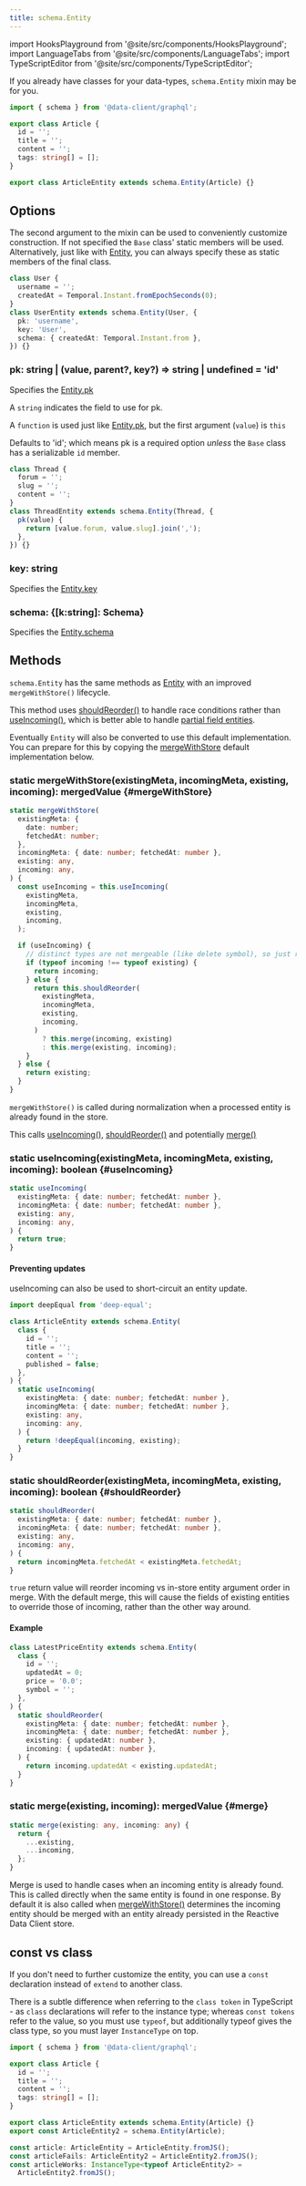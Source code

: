 ```yaml
---
title: schema.Entity
---
```


<head>
  <title>schema.Entity - Entity mixin</title>
  <meta name="docsearch:pagerank" content="10"/>
</head>

import HooksPlayground from '@site/src/components/HooksPlayground';
import LanguageTabs from '@site/src/components/LanguageTabs';
import TypeScriptEditor from '@site/src/components/TypeScriptEditor';

If you already have classes for your data-types, `schema.Entity` mixin may be for you.

<TypeScriptEditor>

```typescript {10}
import { schema } from '@data-client/graphql';

export class Article {
  id = '';
  title = '';
  content = '';
  tags: string[] = [];
}

export class ArticleEntity extends schema.Entity(Article) {}
```

</TypeScriptEditor>

## Options

The second argument to the mixin can be used to conveniently customize construction. If not specified the `Base`
class' static members will be used. Alternatively, just like with [Entity](./Entity.md), you can always specify
these as static members of the final class.

<TypeScriptEditor>

```typescript
class User {
  username = '';
  createdAt = Temporal.Instant.fromEpochSeconds(0);
}
class UserEntity extends schema.Entity(User, {
  pk: 'username',
  key: 'User',
  schema: { createdAt: Temporal.Instant.from },
}) {}
```

</TypeScriptEditor>

### pk: string | (value, parent?, key?) => string | undefined = 'id'

Specifies the [Entity.pk](./Entity.md#pk)

A `string` indicates the field to use for pk.

A `function` is used just like [Entity.pk](./Entity.md#pk), but the first argument (`value`) is `this`

Defaults to 'id'; which means pk is a required option _unless_ the `Base` class has a serializable `id` member.

<TypeScriptEditor>

```typescript title="multi-column primary key"
class Thread {
  forum = '';
  slug = '';
  content = '';
}
class ThreadEntity extends schema.Entity(Thread, {
  pk(value) {
    return [value.forum, value.slug].join(',');
  },
}) {}
```

</TypeScriptEditor>

### key: string

Specifies the [Entity.key](./Entity.md#key)

### schema: \{[k\:string]: Schema}

Specifies the [Entity.schema](./Entity.md#schema)

## Methods

`schema.Entity` has the same methods as [Entity](./Entity.md) with an improved `mergeWithStore()` lifecycle.

This method uses [shouldReorder()](#shouldReorder) to handle race conditions rather than [useIncoming()](#useIncoming),
which is better able to handle [partial field entities](/rest/guides/partial-entities).

Eventually `Entity` will also be converted to use this default implementation. You can prepare for this by copying
the [mergeWithStore](#mergeWithStore) default implementation below.

### static mergeWithStore(existingMeta, incomingMeta, existing, incoming): mergedValue {#mergeWithStore}

```typescript
static mergeWithStore(
  existingMeta: {
    date: number;
    fetchedAt: number;
  },
  incomingMeta: { date: number; fetchedAt: number },
  existing: any,
  incoming: any,
) {
  const useIncoming = this.useIncoming(
    existingMeta,
    incomingMeta,
    existing,
    incoming,
  );

  if (useIncoming) {
    // distinct types are not mergeable (like delete symbol), so just replace
    if (typeof incoming !== typeof existing) {
      return incoming;
    } else {
      return this.shouldReorder(
        existingMeta,
        incomingMeta,
        existing,
        incoming,
      )
        ? this.merge(incoming, existing)
        : this.merge(existing, incoming);
    }
  } else {
    return existing;
  }
}
```

`mergeWithStore()` is called during normalization when a processed entity is already found in the store.

This calls [useIncoming()](#useIncoming), [shouldReorder()](#shouldOrder) and potentially [merge()](#merge)

### static useIncoming(existingMeta, incomingMeta, existing, incoming): boolean {#useIncoming}

```typescript
static useIncoming(
  existingMeta: { date: number; fetchedAt: number },
  incomingMeta: { date: number; fetchedAt: number },
  existing: any,
  incoming: any,
) {
  return true;
}
```

#### Preventing updates

useIncoming can also be used to short-circuit an entity update.

```typescript
import deepEqual from 'deep-equal';

class ArticleEntity extends schema.Entity(
  class {
    id = '';
    title = '';
    content = '';
    published = false;
  },
) {
  static useIncoming(
    existingMeta: { date: number; fetchedAt: number },
    incomingMeta: { date: number; fetchedAt: number },
    existing: any,
    incoming: any,
  ) {
    return !deepEqual(incoming, existing);
  }
}
```

### static shouldReorder(existingMeta, incomingMeta, existing, incoming): boolean {#shouldReorder}

```typescript
static shouldReorder(
  existingMeta: { date: number; fetchedAt: number },
  incomingMeta: { date: number; fetchedAt: number },
  existing: any,
  incoming: any,
) {
  return incomingMeta.fetchedAt < existingMeta.fetchedAt;
}
```

`true` return value will reorder incoming vs in-store entity argument order in merge. With
the default merge, this will cause the fields of existing entities to override those of incoming,
rather than the other way around.

#### Example

<TypeScriptEditor>

```typescript
class LatestPriceEntity extends schema.Entity(
  class {
    id = '';
    updatedAt = 0;
    price = '0.0';
    symbol = '';
  },
) {
  static shouldReorder(
    existingMeta: { date: number; fetchedAt: number },
    incomingMeta: { date: number; fetchedAt: number },
    existing: { updatedAt: number },
    incoming: { updatedAt: number },
  ) {
    return incoming.updatedAt < existing.updatedAt;
  }
}
```

</TypeScriptEditor>

### static merge(existing, incoming): mergedValue {#merge}

```typescript
static merge(existing: any, incoming: any) {
  return {
    ...existing,
    ...incoming,
  };
}
```

Merge is used to handle cases when an incoming entity is already found. This is called directly
when the same entity is found in one response. By default it is also called when [mergeWithStore()](#mergeWithStore)
determines the incoming entity should be merged with an entity already persisted in the Reactive Data Client store.

## const vs class

If you don't need to further customize the entity, you can use a `const` declaration instead
of `extend` to another class.

There is a subtle difference when referring to the `class token` in TypeScript - as
`class` declarations will refer to the instance type; whereas `const tokens` refer to the value, so you
must use `typeof`, but additionally typeof gives the class type, so you must layer `InstanceType`
on top.

<TypeScriptEditor>

```typescript
import { schema } from '@data-client/graphql';

export class Article {
  id = '';
  title = '';
  content = '';
  tags: string[] = [];
}

export class ArticleEntity extends schema.Entity(Article) {}
export const ArticleEntity2 = schema.Entity(Article);

const article: ArticleEntity = ArticleEntity.fromJS();
const articleFails: ArticleEntity2 = ArticleEntity2.fromJS();
const articleWorks: InstanceType<typeof ArticleEntity2> =
  ArticleEntity2.fromJS();
```

</TypeScriptEditor>

